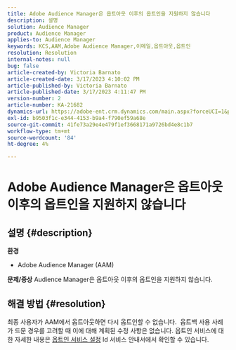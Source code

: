 ```yaml
---
title: Adobe Audience Manager은 옵트아웃 이후의 옵트인을 지원하지 않습니다
description: 설명
solution: Audience Manager
product: Audience Manager
applies-to: Audience Manager
keywords: KCS,AAM,Adobe Audience Manager,이메일,옵트아웃,옵트인
resolution: Resolution
internal-notes: null
bug: false
article-created-by: Victoria Barnato
article-created-date: 3/17/2023 4:10:02 PM
article-published-by: Victoria Barnato
article-published-date: 3/17/2023 4:11:47 PM
version-number: 2
article-number: KA-21682
dynamics-url: https://adobe-ent.crm.dynamics.com/main.aspx?forceUCI=1&pagetype=entityrecord&etn=knowledgearticle&id=a73aa527-dec4-ed11-83ff-6045bd0065f9
exl-id: b9503f1c-e344-4153-b9a4-f790ef59a68e
source-git-commit: 41fe73a29e4e479f1ef3668171a9726bd4e8c1b7
workflow-type: tm+mt
source-wordcount: '84'
ht-degree: 4%

---
```


# Adobe Audience Manager은 옵트아웃 이후의 옵트인을 지원하지 않습니다

## 설명 {#description}

<b>환경</b>
- Adobe Audience Manager (AAM)

<b>문제/증상</b>
Audience Manager은 옵트아웃 이후의 옵트인을 지원하지 않습니다.


## 해결 방법 {#resolution}


최종 사용자가 AAM에서 옵트아웃하면 다시 옵트인할 수 없습니다.  옵트백 사용 사례가 드문 경우를 고려할 때 이에 대해 계획된 수정 사항은 없습니다. 옵트인 서비스에 대한 자세한 내용은 [옵트인 서비스 설정](https://experienceleague.adobe.com/docs/id-service/using/implementation/opt-in-service/getting-started.html) Id 서비스 안내서에서 확인할 수 있습니다.
